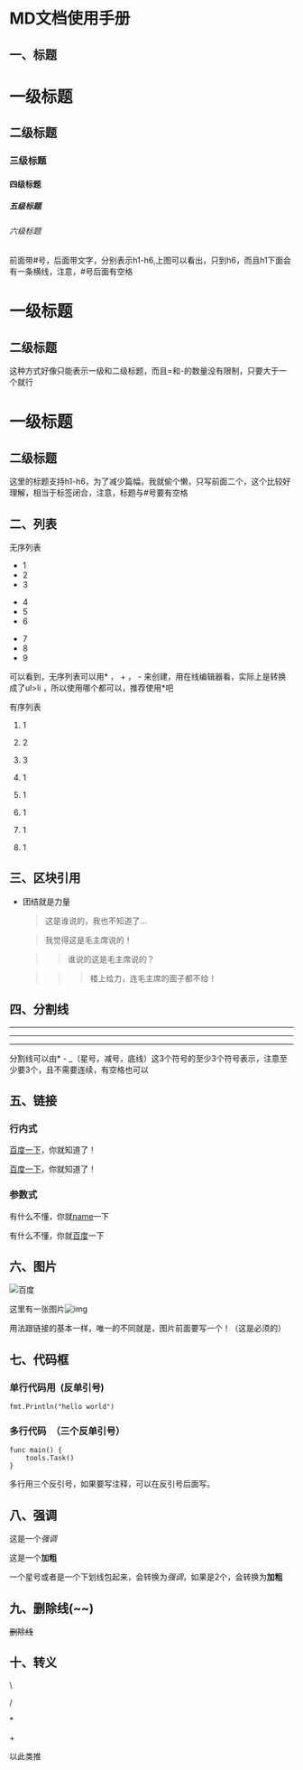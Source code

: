 # MD文档使用手册

## 一、标题

# 一级标题
## 二级标题
### 三级标题
#### 四级标题
##### 五级标题
###### 六级标题
前面带#号，后面带文字，分别表示h1-h6,上图可以看出，只到h6，而且h1下面会有一条横线，注意，#号后面有空格

一级标题
======
二级标题
------
这种方式好像只能表示一级和二级标题，而且=和-的数量没有限制，只要大于一个就行

# 一级标题 #
## 二级标题 ##
这里的标题支持h1-h6，为了减少篇幅，我就偷个懒，只写前面二个，这个比较好理解，相当于标签闭合，注意，标题与#号要有空格


## 二、列表
无序列表

* 1
* 2
* 3
+ 4
+ 5
+ 6
- 7
- 8
- 9

可以看到，无序列表可以用\* ， \+ ， \- 来创建，用在线编辑器看，实际上是转换成了ul>li ，所以使用哪个都可以，推荐使用\*吧

有序列表

1. 1
2. 2
3. 3
3. 1
2. 1
1. 1

1. 1
2. 1

## 三、区块引用
* 团结就是力量
    > 这是谁说的，我也不知道了...
    
    > 我觉得这是毛主席说的！
    
    >> 谁说的这是毛主席说的？
    
    >>> 楼上给力，连毛主席的面子都不给！
    
    
## 四、分割线
***
---
___
分割线可以由* - _（星号，减号，底线）这3个符号的至少3个符号表示，注意至少要3个，且不需要连续，有空格也可以

## 五、链接
### 行内式
[百度一下](http://www.baidu.com)，你就知道了！

[百度一下](http://www.baidu.com "这里还可以加title哦")，你就知道了！

### 参数式
[name]: http://www.baidu.com "百度首页"
有什么不懂，你就[name]一下

[百度]: http://www.baidu.com "百度首页"
有什么不懂，你就[百度]一下


## 六、图片
![百度](https://www.baidu.com/img/baidu_jgylogo3.gif)

[img]: https://www.baidu.com/img/baidu_jgylogo3.gif "说明"

这里有一张图片![img]

用法跟链接的基本一样，唯一的不同就是，图片前面要写一个！（这是必须的）

## 七、代码框
### 单行代码用` `(反单引号)
`fmt.Println("hello world")`

### 多行代码``` ```（三个反单引号）
```buildoutcfg
func main() {
	tools.Task()
}
```
多行用三个反引号，如果要写注释，可以在反引号后面写。


## 八、强调
这是一个*强调*

这是一个**加粗**

一个星号或者是一个下划线包起来，会转换为<em>强调</em>，如果是2个，会转换为<strong>加粗</strong>

## 九、删除线(~~)

~~删除线~~

## 十、转义
\\

\/

\*

\+

以此类推

